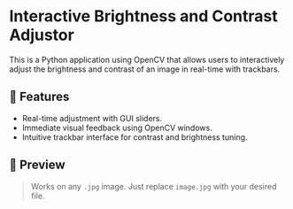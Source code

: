 # Interactive Brightness and Contrast Adjustor

This is a Python application using OpenCV that allows users to interactively adjust the brightness and contrast of an image in real-time with trackbars.

## 🧰 Features
- Real-time adjustment with GUI sliders.
- Immediate visual feedback using OpenCV windows.
- Intuitive trackbar interface for contrast and brightness tuning.

## 📸 Preview
> Works on any `.jpg` image. Just replace `image.jpg` with your desired file.
